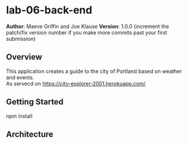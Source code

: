 # lab-06-back-end

**Author**: Maeve Griffin and Joe Klause
**Version**: 1.0.0 (increment the patch/fix version number if you make more commits past your first submission)

## Overview
This application creates a guide to the city of Portland based on weather and events.  
As servecd on https://city-explorer-2001.herokuapp.com/

## Getting Started
npm install

## Architecture
<!-- Provide a detailed description of the application design. What technologies (languages, libraries, etc) you're using, and any other relevant design information. -->